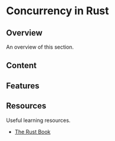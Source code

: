 # Concurrency in Rust

## Overview
An overview of this section.

## Content

## Features

## Resources
Useful learning resources.
- [The Rust Book](https://doc.rust-lang.org/book/)